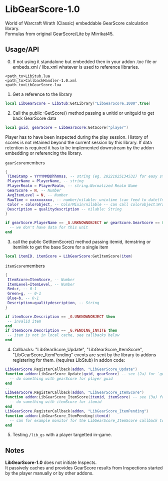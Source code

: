 # LibGearScore-1.0
World of Warcraft Wrath (Classic) embeddable GearScore calculation library.  
Formulas from original GearScore/Lite by Mirrikat45.

## Usage/API
0. If not using it standalone but embedded then in your addon .toc file or embeds.xml / libs.xml whatever is used to reference libraries.
 ```
 <path_to>LibStub.lua
 <path_to>CallbackHandler-1.0.xml
 <path_to>LibGearScore.lua
 ```

1. Get a reference to the library
 ```lua
 local LibGearScore = LibStub:GetLibrary("LibGearScore.1000",true)
 ```

2. Call the public :GetScore() method passing a unitid or unitguid to get back GearScore data
 ```lua
 local guid, gearScore = LibGearScore:GetScore("player")
 ```

 Player has to have been inspected during the play session. 
 History of scores is not retained beyond the current session by this library.
 If data retention is required it has to be implemented downstream by the addon embedding or referencing the library.
 
 `gearScore`members
 ```lua
 {
  TimeStamp = YYYYMMDDhhmmss, -- string (eg. 20221025134532) for easy string sortable comparisons
  PlayerName = PlayerName, -- string
  PlayerRealm = PlayerRealm, -- string:Normalized Realm Name
  GearScore = N, -- Number
  AvgItemLevel = N, -- Number
  RawTime = xxxxxxxxxx, -- number/nilable: unixtime (can feed to date(fmt,RawTime) to get back human readable datetime)
  Color = colorobject, -- ColorMixin/nilable -- can call colorobject:WrapTextInColorCode(text) for example
  Description = qualitydescription -- nilable: String
 }
 ```
 ```lua
 if gearScore.PlayerName == _G.UNKNOWNOBJECT or gearScore.GearScore == 0 then
   -- we don't have data for this unit
 end
 ```
3. call the public GetItemScore() method passing itemid, itemstring or itemlink to get the base Score for a single item
 
 ```lua
 local itemID, itemScore = LibGearScore:GetItemScore(item)
 ```
 `itemScore`members
 ```lua
 {
  ItemScore=ItemScore, -- Number
  ItemLevel=ItemLevel, -- Number
  Red=r, -- 0-1
  Green=g, -- 0-1
  Blue=b, -- 0-1
  Description=qualitydescription, -- String
 }
 ```
 ```lua
 if itemScore.Description == _G.UNKNOWNOBJECT then
  -- invalid item
 end
 if itemScore.Description == _G.PENDING_INVITE then
  -- item is not in local cache, see callbacks below
 end
 ```
 
 4.  Callbacks: 
  "LibGearScore_Update", "LibGearScore_ItemScore", "LibGearScore_ItemPending" events are sent by the library to addons registering for them.
  (requires LibStub)
  In addon code:
  ```lua
  LibGearScore.RegisterCallback(addon, "LibGearScore_Update")
  function addon:LibGearScore_Update(guid, gearScore) -- see (2a) for `gearScore` members
    -- do something with gearScore for player guid
  end
  --
  LibGearScore.RegisterCallback(addon, "LibGearScore_ItemScore")
  function addon:LibGearScore_ItemScore(itemid, itemScore) -- see (3a) for `itemScore` members
    -- do something with itemScore for itemid
  end
  LibGearScore.RegisterCallback(addon, "LibGearScore_ItemPending")
  function addon:LibGearScore_ItemPending(itemid)
    -- can for example monitor for the LibGearScore_ItemScore callback to have final item data
  end
  ```
5. Testing
 `/lib_gs` with a player targetted in-game.

## Notes
  **LibGearScore-1.0** does not initiate Inspects.  
  It passively caches and provides GearScore results from Inspections started by the player manually or by other addons.
